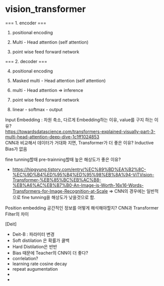 # vision_transformer

=== 1. encoder === 

1) positional encoding 

2) Multi - Head attention (self attention) 

3) point wise feed forward network 

=== 2. decoder === 

4) positional encoding 

5) Masked multi - Head attention (self attention) 

6) multi - Head attention => inference

7) point wise feed forward network 

8) linear - softmax - output 


Input Embedding : 차원 축소, 다르게 Embedding하는 이유, value를 구지 하는 이유?  
https://towardsdatascience.com/transformers-explained-visually-part-3-multi-head-attention-deep-dive-1c1ff1024853  
CNN과 비교해서 데이터가 거대화 지면, Transformer가 더 좋은 이유?  Inductive Bias가 없음  

fine tunning할때 pre-trainning할때 높은 해상도가 좋은 이유? 
* https://hipgyung.tistory.com/entry/%EC%89%BD%EA%B2%8C-%EC%9D%B4%ED%95%B4%ED%95%98%EB%8A%94-ViTVision-Transformer-%EB%85%BC%EB%AC%B8-%EB%A6%AC%EB%B7%B0-An-Image-is-Worth-16x16-Words-Transformers-for-Image-Recognition-at-Scale 
=> CNN의 경우에는 일반적으로 fine tunning을 해상도가 낮을것으로 함.  

Position embedding 공간적인 정보를 어떻게 해석해야할지? 
CNN과 Transformer Filter의 차이  


[Deit]
- Deit-B : 파라미터 변경
- Soft distilation 은 확률가 쿨백
- Hard Distilation은 반반
- Bias 때문에 Teacher의 CNN이 더 좋다?
- corrlelation?
- learning rate cosine decay
- repeat augumentation
- 
- 
